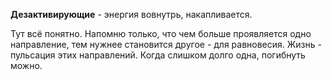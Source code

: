 **Дезактивирующие** - энергия вовнутрь, накапливается.

Тут всё понятно. Напомню только, что чем больше проявляется одно направление, тем нужнее становится другое - для равновесия. Жизнь - пульсация этих направлений. Когда слишком долго одна, погибнуть можно.